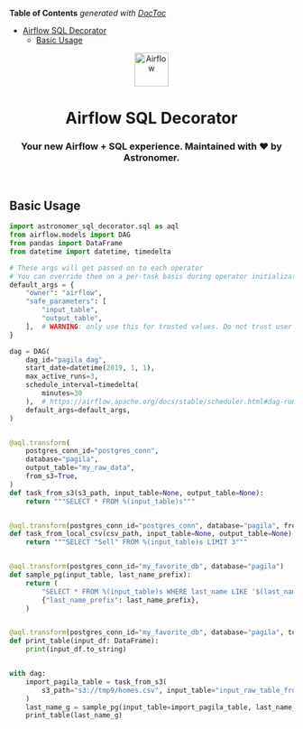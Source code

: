 <!-- START doctoc generated TOC please keep comment here to allow auto update -->
<!-- DON'T EDIT THIS SECTION, INSTEAD RE-RUN doctoc TO UPDATE -->
**Table of Contents**  *generated with [DocToc](https://github.com/thlorenz/doctoc)*

- [
  Airflow SQL Decorator
](#airflow-sql-decorator)
  - [Basic Usage](#basic-usage)

<!-- END doctoc generated TOC please keep comment here to allow auto update -->

<p align="center">
  <a href="https://www.airflow.apache.org">
    <img alt="Airflow" src="https://cwiki.apache.org/confluence/download/attachments/145723561/airflow_transparent.png?api=v2" width="60" />
  </a>
</p>
<h1 align="center">
  Airflow SQL Decorator
</h1>
  <h3 align="center">
  Your new Airflow + SQL experience. Maintained with ❤️ by Astronomer.
</h3>
<br/>

## Basic Usage

```python
import astronomer_sql_decorator.sql as aql
from airflow.models import DAG
from pandas import DataFrame
from datetime import datetime, timedelta

# These args will get passed on to each operator
# You can override them on a per-task basis during operator initialization
default_args = {
    "owner": "airflow",
    "safe_parameters": [
        "input_table",
        "output_table",
    ],  # WARNING: only use this for trusted values. Do not trust user input
}

dag = DAG(
    dag_id="pagila_dag",
    start_date=datetime(2019, 1, 1),
    max_active_runs=3,
    schedule_interval=timedelta(
        minutes=30
    ),  # https://airflow.apache.org/docs/stable/scheduler.html#dag-runs
    default_args=default_args,
)


@aql.transform(
    postgres_conn_id="postgres_conn",
    database="pagila",
    output_table="my_raw_data",
    from_s3=True,
)
def task_from_s3(s3_path, input_table=None, output_table=None):
    return """SELECT * FROM %(input_table)s"""


@aql.transform(postgres_conn_id="postgres_conn", database="pagila", from_csv=True)
def task_from_local_csv(csv_path, input_table=None, output_table=None):
    return """SELECT "Sell" FROM %(input_table)s LIMIT 3"""


@aql.transform(postgres_conn_id="my_favorite_db", database="pagila")
def sample_pg(input_table, last_name_prefix):
    return (
        "SELECT * FROM %(input_table)s WHERE last_name LIKE '$(last_name_prefix)s%%'",
        {"last_name_prefix": last_name_prefix},
    )


@aql.transform(postgres_conn_id="my_favorite_db", database="pagila", to_dataframe=True)
def print_table(input_df: DataFrame):
    print(input_df.to_string)


with dag:
    import_pagila_table = task_from_s3(
        s3_path="s3://tmp9/homes.csv", input_table="input_raw_table_from_s3"
    )
    last_name_g = sample_pg(input_table=import_pagila_table, last_name_prefix="F")
    print_table(last_name_g)
```
